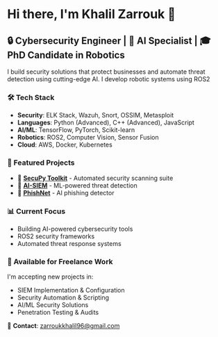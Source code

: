 # Hi there, I'm Khalil Zarrouk 👋

## 🔒 Cybersecurity Engineer | 🤖 AI Specialist | 🎓 PhD Candidate in Robotics

I build security solutions that protect businesses and automate threat detection using cutting-edge AI.
I develop robotic systems using ROS2 


### 🛠️ Tech Stack
- **Security**: ELK Stack, Wazuh, Snort, OSSIM, Metasploit
- **Languages**: Python (Advanced), C++ (Advanced), JavaScript
- **AI/ML**: TensorFlow, PyTorch, Scikit-learn
- **Robotics**: ROS2, Computer Vision, Sensor Fusion
- **Cloud**: AWS, Docker, Kubernetes

### 🚀 Featured Projects
- 🔐 **[SecuPy Toolkit](https://github.com/khalilzrk/SecuPy)** - Automated security scanning suite
- 🤖 **[AI-SIEM](https://github.com/khalilzrk/AI-SIEM)** - ML-powered threat detection
- 🎯 **[PhishNet](https://github.com/khalilzrk/PhishNet)** - AI phishing detector

### 📊 Current Focus
- Building AI-powered cybersecurity tools
- ROS2 security frameworks
- Automated threat response systems

### 💼 Available for Freelance Work
I'm accepting new projects in:
- SIEM Implementation & Configuration
- Security Automation & Scripting
- AI/ML Security Solutions
- Penetration Testing & Audits

📧 **Contact**: zarroukkhalil96@gmail.com  

